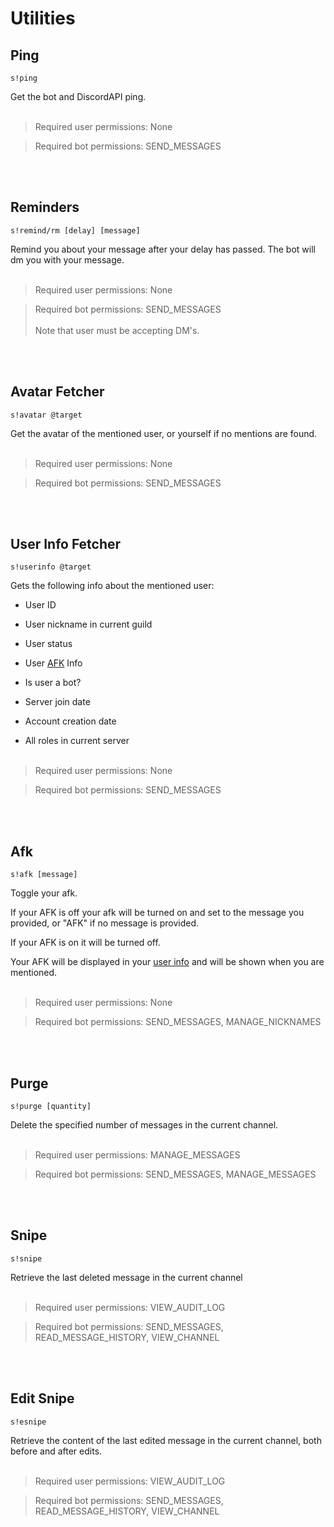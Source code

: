 # Utilities

## Ping

``s!ping``

Get the bot and DiscordAPI ping.
<br/><br/>
> Required user permissions: None

> Required bot permissions: SEND_MESSAGES

<br/><br/>
## Reminders
``s!remind/rm [delay] [message]``

Remind you about your message after your delay has passed. The bot will dm you with your message.
<br/><br/>
> Required user permissions: None

> Required bot permissions: SEND_MESSAGES
<br/><br/>
Note that user must be accepting DM's.

<br/><br/>
## Avatar Fetcher
``s!avatar @target``

Get the avatar of the mentioned user, or yourself if no mentions are found.
<br/><br/>
> Required user permissions: None

> Required bot permissions: SEND_MESSAGES

<br/><br/>
## User Info Fetcher
``s!userinfo @target``

Gets the following info about the mentioned user:

+ User ID

+ User nickname in current guild

+ User status

+ User [AFK](utilities.md#Afk) Info

+ Is user a bot?

+ Server join date

+ Account creation date

+ All roles in current server
<br/><br/>
> Required user permissions: None

> Required bot permissions: SEND_MESSAGES

<br/><br/>
## Afk

``s!afk [message]``

Toggle your afk.

If your AFK is off your afk will be turned on and set to the message you provided, or "AFK" if no message is provided.

If your AFK is on it will be turned off.

Your AFK will be displayed in your [user info](#user-info-fetcher) and will be shown when you are mentioned.
<br/><br/>
> Required user permissions: None

> Required bot permissions: SEND_MESSAGES, MANAGE_NICKNAMES

<br/><br/>
## Purge

``s!purge [quantity]``

Delete the specified number of messages in the current channel. 
<br/><br/>
> Required user permissions: MANAGE_MESSAGES

> Required bot permissions: SEND_MESSAGES, MANAGE_MESSAGES

<br/><br/>
## Snipe

``s!snipe``

Retrieve the last deleted message in the current channel
<br/><br/>
> Required user permissions: VIEW_AUDIT_LOG

> Required bot permissions: SEND_MESSAGES, READ_MESSAGE_HISTORY, VIEW_CHANNEL

<br/><br/>
## Edit Snipe

``s!esnipe``

Retrieve the content of the last edited message in the current channel, both before and after edits.
<br/><br/>
> Required user permissions: VIEW_AUDIT_LOG

> Required bot permissions: SEND_MESSAGES, READ_MESSAGE_HISTORY, VIEW_CHANNEL
